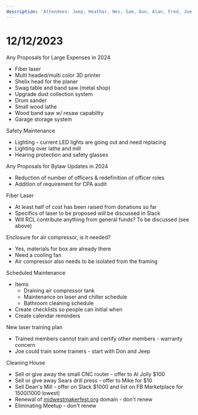 ```yaml
---
description: 'Attendees: Jeep, Heather, Wes, Sam, Don, Alan, Fred, Joe'
---
```


# 12/12/2023

Any Proposals for Large Expenses in 2024

* Fiber laser
* Multi headed/multi color 3D printer
* Shelix head for the planer
* Swag table and band saw (metal shop)
* Upgrade dust collection system
* Drum sander
* Small wood lathe
* Wood band saw w/ resaw capability
* Garage storage system

Safety Maintenance

* Lighting - current LED lights are going out and need replacing
* Lighting over lathe and mill
* Hearing protection and safety glasses

Any Proposals for Bylaw Updates in 2024

* Reduction of number of officers & redefinition of officer roles
* Addition of requirement for CPA audit

Fiber Laser

* At least half of cost has been raised from donations so far
* Specifics of laser to be proposed will be discussed in Slack
* Will RCL contribute anything from general funds? To be discussed (see above)

Enclosure for air compressor, is it needed?

* Yes, materials for box are already there
* Need a cooling fan
* Air compressor also needs to be isolated from the framing

Scheduled Maintenance

* Items
  * Draining air compressor tank
  * Maintenance on laser and chiller schedule
  * Bathroom cleaning schedule
* Create checklists so people can initial when&#x20;
* Create calendar reminders

New laser training plan

* Trained members cannot train and certify other members - warranty concern
* Joe could train some trainers - start with Don and Jeep

Cleaning House

* Sell or give away the small CNC router - offer to Al Jolly $100
* Sell or give away Sears drill press - offer to Mike for $10
* Sell Dean's Mill - offer on Slack $1000 and list on FB Marketplace for $1500 ($1000 lowest)
* Renewal of [midwestmakerfest.org](http://midwestmakerfest.org/) domain - don't renew
* Eliminating Meetup - don't renew
